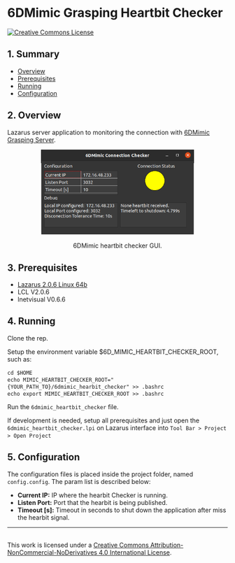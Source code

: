 # 6DMimic Grasping Heartbit Checker

<a rel="license" href="http://creativecommons.org/licenses/by-nc-nd/4.0/"><img alt="Creative Commons License" style="border-width:0" src="https://i.creativecommons.org/l/by-nc-nd/4.0/88x31.png" />


<!-- External Links -->
[Lazarus 2.0.6 Linux 64b]:https://sourceforge.net/projects/lazarus/files/Lazarus%20Linux%20amd64%20DEB/Lazarus%202.0.6/
<!-- GitHub Links>

-->

<!-- GitLab Links-->
[6DMimic Grasping Server]:https://gitlab.inesctec.pt/CRIIS/mimicgrasping/mimic_grasping_6dmimic_interface
[LCL V2.0.6]:https://ubuntu.pkgs.org/20.04/ubuntu-universe-amd64/lcl-utils-2.0_2.0.6+dfsg-3_amd64.deb.html


## <a name="summary"></a>1. Summary


* [Overview](#overview)
* [Prerequisites](#prerequisites)
* [Running](#running)
* [Configuration](#configuration)


## <a name="overview"></a>2. Overview

Lazarus server application to monitoring the connection with [6DMimic Grasping Server].

<p align="center">
  <img src="./images/interface.png" width="350">
</p>
<p align="center">
6DMimic heartbit checker GUI.
</p>

## <a name="prerequisites"></a>3. Prerequisites

* [Lazarus 2.0.6 Linux 64b]
* LCL V2.0.6
* lnetvisual V0.6.6

## <a name="running"></a>4. Running

Clone the rep.

Setup the environment variable $6D_MIMIC_HEARTBIT_CHECKER_ROOT, such as:

```
cd $HOME
echo MIMIC_HEARTBIT_CHECKER_ROOT="{YOUR_PATH_TO}/6dmimic_hearbit_checker" >> .bashrc
echo export MIMIC_HEARTBIT_CHECKER_ROOT >> .bashrc
```

Run the ```6dmimic_heartbit_checker``` file.

If development is needed, setup all prerequisites and just open the ```6dmimic_heartbit_checker.lpi``` on Lazarus interface into  ```Tool Bar > Project > Open Project```


## <a name="configuration"></a>5. Configuration

The configuration files is placed inside the project folder, named ```config.config```. The param list is described below:
* **Current IP:** IP where the hearbit Checker is running.
* **Listen Port:** Port that the hearbit is being published.
* **Timeout [s]:** Timeout in seconds to shut down the application after miss the hearbit signal.



-----------------------------------------------------------------------------------------------------------------------------------------------------------------------------------------------------
<br />This work is licensed under a <a rel="license" href="http://creativecommons.org/licenses/by-nc-nd/4.0/">Creative Commons Attribution-NonCommercial-NoDerivatives 4.0 International License</a>.
